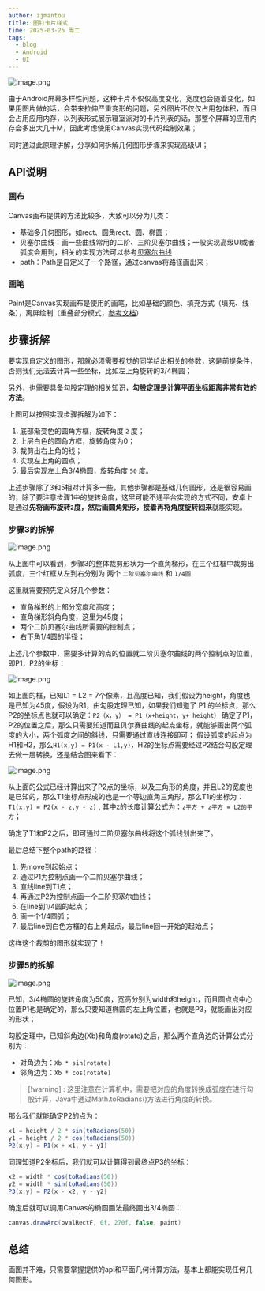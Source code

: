 ```yaml
---
author: zjmantou
title: 图钉卡片样式
time: 2025-03-25 周二
tags:
  - blog
  - Android
  - UI
---
```

![image.png](https://zjmantou-drawingbed.oss-cn-hangzhou.aliyuncs.com/picture/202503251530262.png)


由于Android屏幕多样性问题，这种卡片不仅仅高度变化，宽度也会随着变化，如果用图片做的话，会带来拉伸严重变形的问题，另外图片不仅仅占用包体积，而且会占用应用内存，以列表形式展示寝室派对的卡片列表的话，那整个屏幕的应用内存会多出大几十M，因此考虑使用Canvas实现代码绘制效果；

同时通过此原理讲解，分享如何拆解几何图形步骤来实现高级UI；

## API说明

### 画布

Canvas画布提供的方法比较多，大致可以分为几类：
- 基础多几何图形，如rect、圆角rect、圆、椭圆；
- 贝塞尔曲线：画一些曲线常用的二阶、三阶贝塞尔曲线；一般实现高级UI或者弧度会用到，相关的实现方法可以参考[贝塞尔曲线](https://juejin.cn/post/6844903760007790600)
- path：Path是自定义了一个路径，通过canvas将路径画出来；

### 画笔

Paint是Canvas实现画布是使用的画笔，比如基础的颜色、填充方式（填充、线条），离屏绘制（重叠部分模式，[参考文档](https://blog.csdn.net/u013700502/article/details/115055544)）

## 步骤拆解 

要实现自定义的图形，那就必须需要视觉的同学给出相关的参数，这是前提条件，否则我们无法去计算一些坐标，比如左上角旋转的3/4椭圆；

另外，也需要具备勾股定理的相关知识，**勾股定理是计算平面坐标距离非常有效的方法**。

上图可以按照实现步骤拆解为如下：
1. 底部渐变色的圆角方框，旋转角度 `2` 度；
2. 上层白色的圆角方框，旋转角度为0；
3. 裁剪出右上角的线；
4. 实现左上角的圆点；
5. 最后实现左上角3/4椭圆，旋转角度 `50` 度。

上述步骤除了3和5相对计算多一些，其他步骤都是基础几何图形，还是很容易画的，除了要注意步骤1中的旋转角度，这里可能不通平台实现的方式不同，安卓上是通过**先将画布旋转`2`度，然后画圆角矩形，接着再将角度旋转回来**就能实现。

### 步骤3的拆解

![image.png](https://zjmantou-drawingbed.oss-cn-hangzhou.aliyuncs.com/picture/202503251531815.png)


从上图中可以看到，步骤3的整体裁剪形状为一个直角梯形，在三个红框中裁剪出弧度，三个红框从左到右分别为 两个 `二阶贝塞尔曲线` 和 `1/4圆`

这里就需要预先定义好几个参数：
- 直角梯形的上部分宽度和高度；
- 直角梯形斜角角度，这里为45度；
- 两个二阶贝塞尔曲线所需要的控制点；
- 右下角1/4圆的半径；

上述几个参数中，需要多计算的点的位置就二阶贝塞尔曲线的两个控制点的位置，即P1，P2的坐标：

![image.png](https://zjmantou-drawingbed.oss-cn-hangzhou.aliyuncs.com/picture/202503251531380.png)


如上图的框，已知L1 = L2 = 7个像素，且高度已知，我们假设为height，角度也是已知为45度，假设为R1，由勾股定理已知，如果我们知道了 P1 的坐标点，那么P2的坐标点也就可以确定：`P2（x，y） = P1（x+height，y+ height）`
确定了P1，P2的位置之后，那么只需要知道而且贝尔赛曲线的起点坐标，就能够画出两个弧度的大小，两个弧度之间的斜线，只需要通过直线连接即可；
假设弧度的起点为H1和H2，那么`H1(x,y) = P1(x - L1,y)`，H2的坐标点需要经过P2结合勾股定理去做一层转换，还是结合图来看下：

![image.png](https://zjmantou-drawingbed.oss-cn-hangzhou.aliyuncs.com/picture/202503251532380.png)


从上面的公式已经计算出来了P2点的坐标，以及三角形的角度，并且L2的宽度也是已知的，那么T1坐标点形成的也是一个等边直角三角形，那么T1的坐标为：`T1(x,y) = P2(x - z,y - z)` , 其中z的长度计算公式为：`z平方 + z平方 = L2的平方`；

确定了T1和P2之后，即可通过二阶贝塞尔曲线将这个弧线划出来了。

最后总结下整个path的路径：

1. 先move到起始点；
2. 通过P1为控制点画一个二阶贝塞尔曲线；
3. 直线line到T1点；
4. 再通过P2为控制点画一个二阶贝塞尔曲线；
5. 在line到1/4圆的起点；
6. 画一个1/4圆弧；
7. 最后line到白色方框的右上角起点，最后line回一开始的起始点；

这样这个裁剪的图形就实现了！

### 步骤5的拆解

![image.png](https://zjmantou-drawingbed.oss-cn-hangzhou.aliyuncs.com/picture/202503251532671.png)


已知，3/4椭圆的旋转角度为50度，宽高分别为width和height，而且圆点点中心位置P1也是确定的，那么只要知道椭圆的左上角位置，也就是P3，就能画出对应的形状； 

勾股定理中，已知斜角边(Xb)和角度(rotate)之后，那么两个直角边的计算公式分别为：
- 对角边为：`Xb * sin(rotate)`
- 邻角边为：`Xb * cos(rotate)` 

>[!warning] : 这里注意在计算机中，需要把对应的角度转换成弧度在进行勾股计算，Java中通过Math.toRadians()方法进行角度的转换。 

那么我们就能确定P2的点为： 

```java
x1 = height / 2 * sin(toRadians(50))
y1 = height / 2 * cos(toRadians(50))
P2(x,y) = P1(x + x1, y + y1)
```

同理知道P2坐标后，我们就可以计算得到最终点P3的坐标： 

```java
x2 = width * cos(toRadians(50))
y2 = width * sin(toRadians(50))
P3(x,y) = P2(x - x2, y - y2)
```

确定后就可以调用Canvas的椭圆画法最终画出3/4椭圆：

```java
canvas.drawArc(ovalRectF, 0f, 270f, false, paint)
```


## 总结

画图并不难，只需要掌握提供的api和平面几何计算方法，基本上都能实现任何几何图形。

